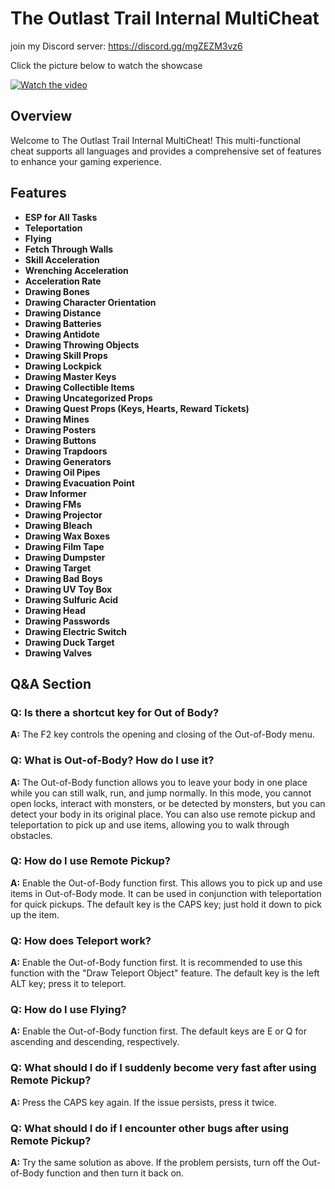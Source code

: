 # The Outlast Trail Internal MultiCheat


join my Discord server: https://discord.gg/mgZEZM3vz6

Click the picture below to watch the showcase 

[![Watch the video](https://img.youtube.com/vi/blj-cYyw-zU/0.jpg)](https://www.youtube.com/watch?v=blj-cYyw-zU)

## Overview

Welcome to The Outlast Trail Internal MultiCheat! This multi-functional cheat supports all languages and provides a comprehensive set of features to enhance your gaming experience.

## Features

- **ESP for All Tasks**
- **Teleportation**
- **Flying**
- **Fetch Through Walls**
- **Skill Acceleration**
- **Wrenching Acceleration**
- **Acceleration Rate**
- **Drawing Bones**
- **Drawing Character Orientation**
- **Drawing Distance**
- **Drawing Batteries**
- **Drawing Antidote**
- **Drawing Throwing Objects**
- **Drawing Skill Props**
- **Drawing Lockpick**
- **Drawing Master Keys**
- **Drawing Collectible Items**
- **Drawing Uncategorized Props**
- **Drawing Quest Props (Keys, Hearts, Reward Tickets)**
- **Drawing Mines**
- **Drawing Posters**
- **Drawing Buttons**
- **Drawing Trapdoors**
- **Drawing Generators**
- **Drawing Oil Pipes**
- **Drawing Evacuation Point**
- **Draw Informer**
- **Drawing FMs**
- **Drawing Projector**
- **Drawing Bleach**
- **Drawing Wax Boxes**
- **Drawing Film Tape**
- **Drawing Dumpster**
- **Drawing Target**
- **Drawing Bad Boys**
- **Drawing UV Toy Box**
- **Drawing Sulfuric Acid**
- **Drawing Head**
- **Drawing Passwords**
- **Drawing Electric Switch**
- **Drawing Duck Target**
- **Drawing Valves**

## Q&A Section

### Q: Is there a shortcut key for Out of Body?
**A:** The F2 key controls the opening and closing of the Out-of-Body menu.

### Q: What is Out-of-Body? How do I use it?
**A:** The Out-of-Body function allows you to leave your body in one place while you can still walk, run, and jump normally. In this mode, you cannot open locks, interact with monsters, or be detected by monsters, but you can detect your body in its original place. You can also use remote pickup and teleportation to pick up and use items, allowing you to walk through obstacles.

### Q: How do I use Remote Pickup?
**A:** Enable the Out-of-Body function first. This allows you to pick up and use items in Out-of-Body mode. It can be used in conjunction with teleportation for quick pickups. The default key is the CAPS key; just hold it down to pick up the item.

### Q: How does Teleport work?
**A:** Enable the Out-of-Body function first. It is recommended to use this function with the "Draw Teleport Object" feature. The default key is the left ALT key; press it to teleport.

### Q: How do I use Flying?
**A:** Enable the Out-of-Body function first. The default keys are E or Q for ascending and descending, respectively.

### Q: What should I do if I suddenly become very fast after using Remote Pickup?
**A:** Press the CAPS key again. If the issue persists, press it twice.

### Q: What should I do if I encounter other bugs after using Remote Pickup?
**A:** Try the same solution as above. If the problem persists, turn off the Out-of-Body function and then turn it back on.
